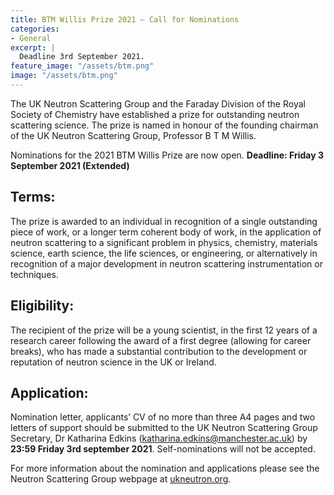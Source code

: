 ```yaml
---
title: BTM Willis Prize 2021 – Call for Nominations
categories:
- General
excerpt: |
  Deadline 3rd September 2021.
feature_image: "/assets/btm.png"
image: "/assets/btm.png"
---
```


The UK Neutron Scattering Group and the Faraday Division of the Royal Society of Chemistry have established a prize for outstanding neutron scattering science. The prize is named in honour of the founding chairman of the UK Neutron Scattering Group, Professor B T M Willis.

Nominations for the 2021 BTM Willis Prize are now open.  **Deadline: Friday 3 September 2021 (Extended)**

## Terms: 
The prize is awarded to an individual in recognition of a single outstanding piece of work, or a longer term coherent body of work, in the application of neutron scattering to a significant problem in physics, chemistry, materials science, earth science, the life sciences, or engineering, or alternatively in recognition of a major development in neutron scattering instrumentation or techniques.

## Eligibility: 
The recipient of the prize will be a young scientist, in the first 12 years of a research career following the award of a first degree (allowing for career breaks), who has made a substantial contribution to the development or reputation of neutron science in the UK or Ireland.

## Application: 
Nomination letter, applicants’ CV of no more than three A4 pages and two letters of support should be submitted to the UK Neutron Scattering Group Secretary, Dr Katharina Edkins (katharina.edkins@manchester.ac.uk) by **23:59 Friday 3rd september 2021**. Self-nominations will not be accepted.

For more information about the nomination and applications please see the Neutron Scattering Group webpage at [ukneutron.org](https:/ukneutron.org).
